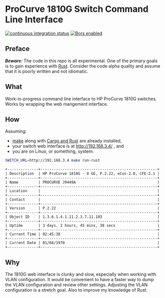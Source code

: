 # ProCurve 1810G Switch Command Line Interface

<!-- badges -->
[![continuous integration status](https://github.com/bfritz/procurve-cli/actions/workflows/ci.yaml/badge.svg)](https://github.com/bfritz/procurve-cli/actions/workflows/ci.yaml)
[![Bors enabled](https://bors.tech/images/badge_small.svg)](https://app.bors.tech/repositories/38965)

## Preface

**_Beware:_** The code in this repo is all experimental.  One of the primary
goals is to gain experience with [Rust].  Consider the code alpha quality and
assume that it is poorly written and not idiomatic.

## What

Work-in-progress command line interface to HP ProCurve 1810G switches.  Works
by wrapping the web mangement interface.

## How

Assuming:

* [make] along with [Cargo and Rust] are already installed,
* your switch web interface is at http://192.168.3.4/ , and
* you are on Linux, or something, system:

```sh
SWITCH_URL=http://192.168.3.4 make run-rust
```

```
+--------------+-----------------------------------------------------+
| Description  | HP ProCurve 1810G - 8 GE, P.2.22, eCos-2.0, CFE-2.1 |
+--------------+-----------------------------------------------------+
| Name         | PROCURVE J9449A                                     |
+--------------+-----------------------------------------------------+
| Location     |                                                     |
+--------------+-----------------------------------------------------+
| Contact      |                                                     |
+--------------+-----------------------------------------------------+
| Version      | P.2.22                                              |
+--------------+-----------------------------------------------------+
| Object ID    | 1.3.6.1.4.1.11.2.3.7.11.103                         |
+--------------+-----------------------------------------------------+
| Uptime       | 3 days, 2 hours, 45 mins, 38 secs                   |
+--------------+-----------------------------------------------------+
| Current Time | 02:45:38                                            |
+--------------+-----------------------------------------------------+
| Current Date | 01/04/1970                                          |
+--------------+-----------------------------------------------------+
```

## Why

The 1810G web interface is clunky and slow, especially when working with VLAN
configuration.  It would be convenient to have a faster way to dump the VLAN
configuration and review other settings.  Adjusting the VLAN configuration is
a stretch goal.  Also to improve my knowledge of Rust.


[cargo and rust]: https://www.rust-lang.org/tools/install
[make]: https://www.gnu.org/software/make/
[rust]: https://www.rust-lang.org/
